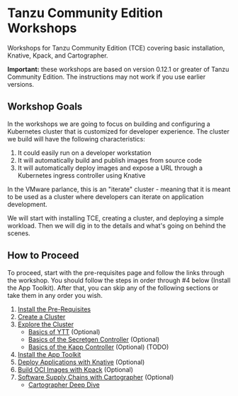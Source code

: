 # Tanzu Community Edition Workshops

Workshops for Tanzu Community Edition (TCE) covering basic installation, Knative, Kpack, and Cartographer.

**Important:** these workshops are based on version 0.12.1 or greater of Tanzu Community Edition.
The instructions may not work if you use earlier versions.

## Workshop Goals

In the workshops we are going to focus on building and configuring a Kubernetes cluster that is customized
for developer experience. The cluster we build will have the following characteristics:

1. It could easily run on a developer workstation
1. It will automatically build and publish images from source code
1. It will automatically deploy images and expose a URL through a Kubernetes ingress controller using Knative

In the VMware parlance, this is an "iterate" cluster - meaning that it is meant to be used as a cluster
where developers can iterate on application development.

We will start with installing TCE, creating a cluster, and deploying a simple workload. Then we will dig in
to the details and what's going on behind the scenes.

## How to Proceed

To proceed, start with the pre-requisites page and follow the links through the workshop. You should follow the steps
in order through #4 below (Install the App Toolkit). After that, you can skip any of the following sections
or take them in any order you wish.

1. [Install the Pre-Requisites](00-basic-setup/README.md)
1. [Create a Cluster](01-creating-clusters/README.md)
1. [Explore the Cluster](02-explore-the-cluster/README.md)
   - [Basics of YTT](02-explore-the-cluster/ytt/README.md) (Optional)
   - [Basics of the Secretgen Controller](02-explore-the-cluster/secretgen-controller/README.md) (Optional)
   - [Basics of the Kapp Controller](02-explore-the-cluster/kapp-controller/README.md) (Optional) (TODO)
1. [Install the App Toolkit](03-app-toolkit/README.md)
1. [Deploy Applications with Knative](04-knative/README.md) (Optional)
1. [Build OCI Images with Kpack](05-kpack/README.md) (Optional)
1. [Software Supply Chains with Cartographer](06-cartographer/README.md) (Optional)
   - [Cartographer Deep Dive](06-cartographer/CartographerDeepDive.md)

